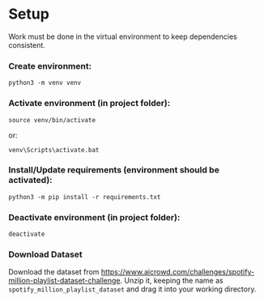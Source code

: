 
# Setup

Work must be done in the virtual environment to keep dependencies consistent.

### Create environment:

```
python3 -m venv venv
```

### Activate environment (in project folder):

```
source venv/bin/activate
```

or:

```
venv\Scripts\activate.bat
```

### Install/Update requirements (environment should be activated):

```
python3 -m pip install -r requirements.txt
```

### Deactivate environment (in project folder):

```
deactivate
```

### Download Dataset

Download the dataset from https://www.aicrowd.com/challenges/spotify-million-playlist-dataset-challenge. Unzip it, keeping the name as `spotify_million_playlist_dataset` and drag it into your working directory.
